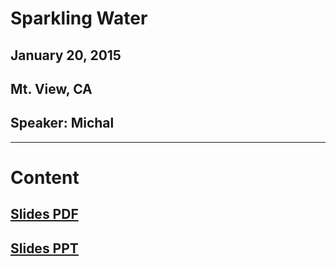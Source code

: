 # Sparkling Water
## January 20, 2015
## Mt. View, CA
## Speaker:  Michal

-----

# Content

## [Slides PDF](slides.pdf)
## [Slides PPT](slides.ppt)
